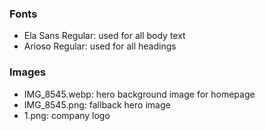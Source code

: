 ### Fonts
- Ela Sans Regular: used for all body text
- Arioso Regular: used for all headings

### Images
- IMG_8545.webp: hero background image for homepage
- IMG_8545.png: fallback hero image
- 1.png: company logo